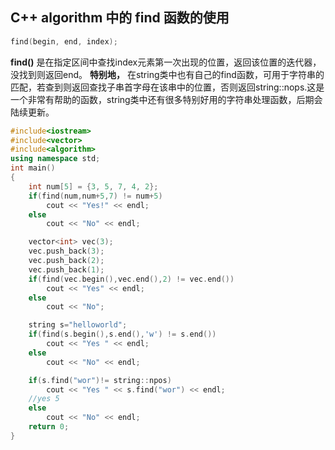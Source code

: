 
## C++ algorithm 中的 find 函数的使用

```C++
find(begin, end, index);
```

**find()** 是在指定区间中查找index元素第一次出现的位置，返回该位置的迭代器，没找到则返回end。
**特别地，** 在string类中也有自己的find函数，可用于字符串的匹配，若查到则返回查找子串首字母在该串中的位置，否则返回string::nops.这是一个非常有帮助的函数，string类中还有很多特别好用的字符串处理函数，后期会陆续更新。

```C++
#include<iostream>
#include<vector>
#include<algorithm>
using namespace std;
int main()
{
	int num[5] = {3, 5, 7, 4, 2};
	if(find(num,num+5,7) != num+5)
		cout << "Yes!" << endl;
	else
		cout << "No" << endl;

	vector<int> vec(3);
	vec.push_back(3);
	vec.push_back(2);
	vec.push_back(1);
	if(find(vec.begin(),vec.end(),2) != vec.end())
		cout << "Yes" << endl;
	else
		cout << "No";

	string s="helloworld";
	if(find(s.begin(),s.end(),'w') != s.end())
		cout << "Yes " << endl;
	else
		cout << "No" << endl;

	if(s.find("wor")!= string::npos)
		cout << "Yes " << s.find("wor") << endl;
	//yes 5
	else
		cout << "No" << endl;
	return 0;
}
```
